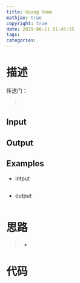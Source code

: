 ```yaml
---
title: Going Home
mathjax: true
copyright: true
date: 2019-08-11 01:45:15
tags:
categories:
---
```

# 描述
传送门：[]()

>&emsp;

<!--more-->
## Input
>

## Output
>

## Examples
* intput
```c++

```
* output
```c++

```

# 思路
>* 

# 代码
```c++

```
